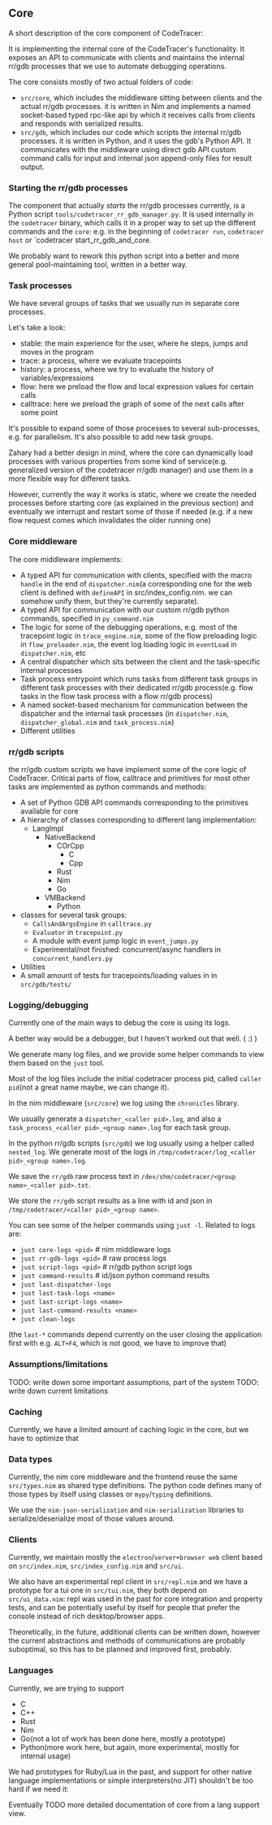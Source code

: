 
## Core

A short description of the core component of CodeTracer:

It is implementing the internal core of the CodeTracer's functionality.
It exposes an API to communicate with clients and maintains the internal
rr/gdb processes that we use to automate debugging operations.

The core consists mostly of two actual folders of code:

* `src/core`, which includes the middleware sitting between clients and the actual rr/gdb processes. it is written in Nim and implements a named socket-based typed rpc-like api by which it receives calls from clients and responds with serialized results.
* `src/gdb`, which includes our code which scripts the internal rr/gdb processes. it is written in Python, and it uses the gdb's Python API. It communicates with the middleware using direct gdb API custom command calls for input and internal json append-only files for result output.

### Starting the rr/gdb processes

The component that actually *starts* the rr/gdb processes currently, is a Python script
`tools/codetracer_rr_gdb_manager.py`. It is used internally in the `codetracer` binary,
which calls it in a proper way to set up the different commands and the `core`: e.g.
in the beginning of `codetracer run`, `codetracer host` or `codetracer start_rr_gdb_and_core.

We probably want to rework this python script into a better and more general pool-maintaining tool, written in a better way.


### Task processes

We have several groups of tasks that we usually run in separate core processes.

Let's take a look:

* stable: the main experience for the user, where he steps, jumps and moves in the program
* trace: a process, where we evaluate tracepoints
* history: a process, where we try to evaluate the history of variables/expressions
* flow: here we preload the flow and local expression values for certain calls
* calltrace: here we preload the graph of some of the next calls after some point

It's possible to expand some of those processes to several sub-processes, e.g. for
parallelism. It's also possible to add new task groups.

Zahary had a better design in mind, where the core can dynamically
load processes with various properties
from some kind of service(e.g. generalized version of the codetracer rr/gdb manager) and use them in a more flexible way for different tasks.

However, currently the way it works is static, where we create the needed processes before starting core (as explained in the previous section) and eventually we
interrupt and restart some of those if needed (e.g. if a new flow request comes which invalidates the older running one)

### Core middleware

The core middleware implements:
  * A typed API for communication with clients, specified with the macro `handle` in the end of `dispatcher.nim`(a corresponding one for the web client is defined with `defineAPI` in src/index_config.nim. we can somehow unify them, but they're currently separate).
  * A typed API for communication with our custom rr/gdb python commands, specified in `py_command.nim`
  * The logic for some of the debugging operations, e.g. most of the tracepoint logic in `trace_engine.nim`, some of the flow preloading logic in `flow_preloader.nim`, the event log
  loading logic in `eventLoad` in `dispatcher.nim`, etc
  * A central dispatcher which sits between the client and the task-specific internal processes
  * Task process entrypoint which runs tasks from different task groups in different task processes with their dedicated rr/gdb process(e.g. flow tasks in the flow task process with a flow rr/gdb process)
  * A named socket-based mechanism for communication between the dispatcher and the internal task processes (in `dispatcher.nim`, `dispatcher_global.nim` and `task_process.nim`)
  * Different utilities

### rr/gdb scripts

the rr/gdb custom scripts we have implement some of the core logic of CodeTracer. Critical parts of flow, calltrace and primitives for most other tasks are implemented as python commands and methods:

  * A set of Python GDB API commands corresponding to the primitives available for core
  * A hierarchy of classes corresponding to different lang implementation:
    * LangImpl
      * NativeBackend
        * COrCpp
          * C
          * Cpp
        * Rust
        * Nim
        * Go
      * VMBackend
        * Python
  * classes for several task groups:
    * `CallsAndArgsEngine` in `calltrace.py`
    * `Evaluator` in `tracepoint.py`
    * A module with event jump logic in `event_jumps.py`
    * Experimental/not finished: concurrent/async handlers in `concurrent_handlers.py`
  * Utilities
  * A small amount of tests for tracepoints/loading values in in `src/gdb/tests/`

### Logging/debugging

Currently one of the main ways to debug the core is using its logs.

A better way would be a debugger, but I haven't worked out that well. ( :) )

We generate many log files, and we provide some helper commands to view them
based on the `just` tool.

Most of the log files include the initial codetracer process pid, called `caller pid`(not a great name maybe, we can change it).

In the nim middleware (`src/core`) we log using the `chronicles` library.

We usually generate a `dispatcher_<caller pid>.log`, and also a `task_process_<caller pid>_<group name>.log` for each task group.

In the python rr/gdb scripts (`src/gdb`) we log usually using a helper called `nested_log`.
We generate most of the logs in `/tmp/codetracer/log_<caller pid>_<group name>.log`.

We save the `rr/gdb` raw process text in `/dev/shm/codetracer/<group name>_<caller pid>.txt`.

We store the `rr/gdb` script results as a line with id and json in `/tmp/codetracer/<caller pid>_<group name>`.

You can see some of the helper commands using `just -l`.
Related to logs are:

* `just core-logs <pid>` # nim middleware logs
* `just rr-gdb-logs <pid>` # raw process logs
* `just script-logs <pid>` # rr/gdb python script logs
* `just command-results` # id/json python command results
* `just last-dispatcher-logs`
* `just last-task-logs <name>`
* `just last-script-logs <name>`
* `just last-command-results <name>`
* `just clean-logs`

(the `last-*` commands depend currently on the user closing the application first with e.g. `ALT+F4`, which is not good, we have to improve that)

### Assumptions/limitations

TODO: write down some important assumptions, part of the system
TODO: write down current limitations

### Caching

Currently, we have a limited amount of caching logic in the core,
but we have to optimize that

### Data types

Currently, the nim core middleware and the frontend reuse the same `src/types.nim` as shared type definitions. The python code defines many of those types by itself using classes or `mypy`/`typing` definitions.

We use the `nim-json-serialization` and `nim-serialization` libraries to serialize/deserialize most of those values around.

### Clients

Currently, we maintain mostly the `electron`/`server+browser web` client based on `src/index.nim`, `src/index_config.nim` and `src/ui`.

We also have an experimental repl client in `src/repl.nim` and we have a prototype for a tui one in `src/tui.nim`, they both depend on `src/ui_data.nim`: repl was used in the past for
core integration and property tests, and can be potentially useful by itself for people
that prefer the console instead of rich desktop/browser apps.

Theoretically, in the future, additional clients can be written down, however the current abstractions and methods of communications are probably suboptimal, so this has to be planned and improved first, probably.

### Languages

Currently, we are trying to support

* C
* C++
* Rust
* Nim
* Go(not a lot of work has been done here, mostly a prototype)
* Python(more work here, but again, more experimental, mostly for internal usage)

We had prototypes for Ruby/Lua in the past, and support for other native language implementations or simple interpreters(no JIT) shouldn't be too hard if we need it:

Eventually TODO more detailed documentation of core from a lang support view.

